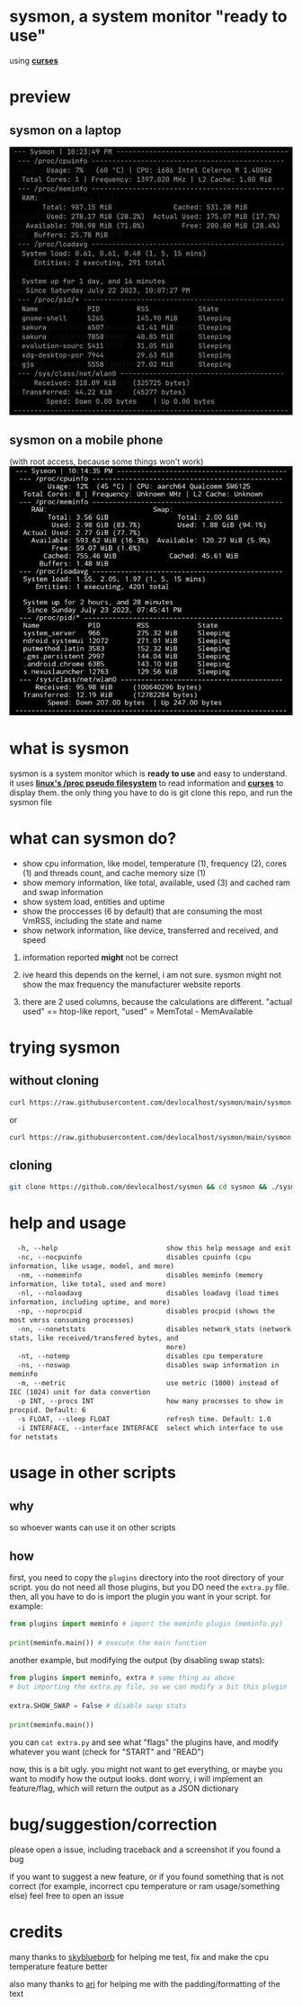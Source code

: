 # sysmon, a system monitor "ready to use"

using [**curses**](https://docs.python.org/3/howto/curses.html)

# preview
## sysmon on a laptop
![sysmon laptop screenshot](screens/sysmon-pc.png)
## sysmon on a mobile phone
(with root access, because some things won't work)
![sysmon phone screenshot](screens/sysmon-phone.png)

# what is sysmon
sysmon is a system monitor which is **ready to use** and easy to understand. it uses [**linux's /proc pseudo filesystem**](https://www.kernel.org/doc/html/latest/filesystems/proc.html) to read information and [**curses**](https://docs.python.org/3/howto/curses.html) to display them. the only thing you have to do is git clone this repo, and run the sysmon file

# what can sysmon do?
 - show cpu information, like model, temperature (1), frequency (2), cores (1) and threads count, and cache memory size (1)
 - show memory information, like total, available, used (3) and cached ram and swap information
 - show system load, entities and uptime
 - show the proccesses (6 by default) that are consuming the most VmRSS, including the state and name
 - show network information, like device, transferred and received, and speed

1. information reported **might** not be correct

2. ive heard this depends on the kernel, i am not sure. sysmon might not show the max frequency the manufacturer website reports

3. there are 2 used columns, because the calculations are different. "actual used" == htop-like report, "used" = MemTotal - MemAvailable

# trying sysmon
## without cloning
```sh
curl https://raw.githubusercontent.com/devlocalhost/sysmon/main/sysmon | python && ./sysmon
```

or 

```sh
curl https://raw.githubusercontent.com/devlocalhost/sysmon/main/sysmon -O sysmon && ./sysmon
```

## cloning
```sh
git clone https://github.com/devlocalhost/sysmon && cd sysmon && ./sysmon
```

# help and usage
```
  -h, --help                           show this help message and exit
  -nc, --nocpuinfo                     disables cpuinfo (cpu information, like usage, model, and more)
  -nm, --nomeminfo                     disables meminfo (memory information, like total, used and more)
  -nl, --noloadavg                     disables loadavg (load times information, including uptime, and more)
  -np, --noprocpid                     disables procpid (shows the most vmrss consuming processes)
  -nn, --nonetstats                    disables network_stats (network stats, like received/transfered bytes, and
                                       more)
  -nt, --notemp                        disables cpu temperature
  -ns, --noswap                        disables swap information in meminfo
  -m, --metric                         use metric (1000) instead of IEC (1024) unit for data convertion
  -p INT, --procs INT                  how many processes to show in procpid. Default: 6
  -s FLOAT, --sleep FLOAT              refresh time. Default: 1.0
  -i INTERFACE, --interface INTERFACE  select which interface to use for netstats
```

# usage in other scripts
## why
so whoever wants can use it on other scripts

## how
first, you need to copy the `plugins` directory into the root directory of your script. you do not need all those plugins, but you DO need the `extra.py` file. then, all you have to do is import the plugin you want in your script. for example:
```python
from plugins import meminfo # import the meminfo plugin (meminfo.py)

print(meminfo.main()) # execute the main function
```

another example, but modifying the output (by disabling swap stats):
```python
from plugins import meminfo, extra # same thing as above
# but importing the extra.py file, so we can modify a bit this plugin

extra.SHOW_SWAP = False # disable swap stats

print(meminfo.main())
```

you can `cat extra.py` and see what "flags" the plugins have, and modify whatever you want (check for "START" and "READ")

now, this is a bit ugly. you might not want to get everything, or maybe you want to modify how the output looks. dont worry, i will implement an feature/flag, which will return the output as a JSON dictionary

# bug/suggestion/correction
please open a issue, including traceback and a screenshot if you found a bug

if you want to suggest a new feature, or if you found something that is not correct (for example, incorrect cpu temperature or ram usage/something else) feel free to open an issue

# credits
many thanks to [skyblueborb](https://github.com/skyblueborb) for helping me test, fix and make the cpu temperature feature better

also many thanks to [ari](https://ari-web.xyz/gh) for helping me with the padding/formatting of the text
